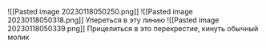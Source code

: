 ![[Pasted image 20230118050250.png]]
![[Pasted image 20230118050318.png]]
Упереться в эту линию
![[Pasted image 20230118050339.png]]
Прицелиться в это перекрестие, кинуть обычный молик
